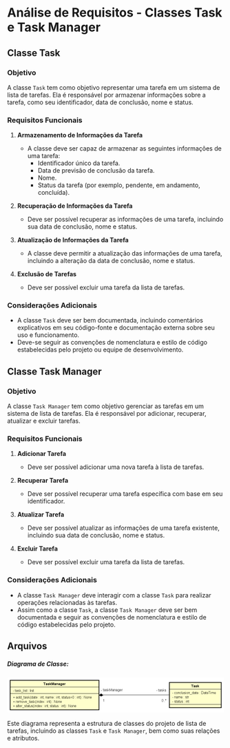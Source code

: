 # Análise de Requisitos - Classes Task e Task Manager

## Classe Task

### Objetivo
A classe `Task` tem como objetivo representar uma tarefa em um sistema de lista de tarefas. Ela é responsável por armazenar informações sobre a tarefa, como seu identificador, data de conclusão, nome e status.

### Requisitos Funcionais
1. **Armazenamento de Informações da Tarefa**
   - A classe deve ser capaz de armazenar as seguintes informações de uma tarefa:
     - Identificador único da tarefa.
     - Data de previsão de conclusão da tarefa.
     - Nome.
     - Status da tarefa (por exemplo, pendente, em andamento, concluída).

2. **Recuperação de Informações da Tarefa**
   - Deve ser possível recuperar as informações de uma tarefa, incluindo sua data de conclusão, nome e status.

3. **Atualização de Informações da Tarefa**
   - A classe deve permitir a atualização das informações de uma tarefa, incluindo a alteração da data de conclusão, nome e status.

4. **Exclusão de Tarefas**
   - Deve ser possível excluir uma tarefa da lista de tarefas.

### Considerações Adicionais
- A classe `Task` deve ser bem documentada, incluindo comentários explicativos em seu código-fonte e documentação externa sobre seu uso e funcionamento.
- Deve-se seguir as convenções de nomenclatura e estilo de código estabelecidas pelo projeto ou equipe de desenvolvimento.

## Classe Task Manager

### Objetivo
A classe `Task Manager` tem como objetivo gerenciar as tarefas em um sistema de lista de tarefas. Ela é responsável por adicionar, recuperar, atualizar e excluir tarefas.

### Requisitos Funcionais
1. **Adicionar Tarefa**
   - Deve ser possível adicionar uma nova tarefa à lista de tarefas.

2. **Recuperar Tarefa**
   - Deve ser possível recuperar uma tarefa específica com base em seu identificador.

3. **Atualizar Tarefa**
   - Deve ser possível atualizar as informações de uma tarefa existente, incluindo sua data de conclusão, nome e status.

4. **Excluir Tarefa**
   - Deve ser possível excluir uma tarefa da lista de tarefas.

### Considerações Adicionais
- A classe `Task Manager` deve interagir com a classe `Task` para realizar operações relacionadas às tarefas.
- Assim como a classe `Task`, a classe `Task Manager` deve ser bem documentada e seguir as convenções de nomenclatura e estilo de código estabelecidas pelo projeto.

## Arquivos
##### Diagrama de Classe: 
![Diagrama de Classe](02_class_diagram_to_do_list.png)

Este diagrama representa a estrutura de classes do projeto de lista de tarefas, incluindo as classes `Task` e `Task Manager`, bem como suas relações e atributos.

